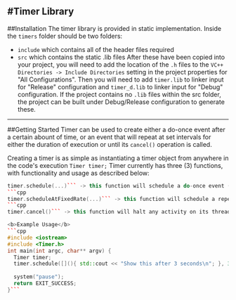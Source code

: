 #Timer Library
---

##Installation
The timer library is provided in static implementation. Inside the `timers` folder should be two folders:
  - `include` which contains all of the header files required
  - `src` which contains the static .lib files
After these have been copied into your project, you will need to add the location of the `.h` files to the `VC++ Directories -> Include Directories` setting in the project properties for "All Configurations".
Then you will need to add `timer.lib` to linker input for "Release" configuration and `timer_d.lib` to linker input for "Debug" configuration.
If the project contains no `.lib` files within the src folder, the project can be built under Debug/Release configuration to generate these.
***

##Getting Started
Timer can be used to create either a do-once event after a certain abount of time, or an event that will repeat at set intervals for either the duration of execution or until its `cancel()` operation is called.

Creating a timer is as simple as instantiating a timer object from anywhere in the code's execution `Timer timer;`
Timer currently has three (3) functions, with functionality and usage as described below:
  ```cpp
  timer.schedule(...)``` -> this function will schedule a do-once event (defined as a lambda function in the parameter) after the specified amount of time.
  ```cpp
  timer.scheduleAtFixedRate(...)``` -> this function will schedule a repeated event (defined as a lambda function in the parameter). The first delay parameter will set the delay until the function's initial call, the second delay parameter sets the time between function calls.
  ```cpp
  timer.cancel()``` -> this function will halt any activity on its thread
  
  <b>Example Usage</b>
  ```cpp
  #include <iostream>
  #include <Timer.h>
  int main(int argc, char** argv) {
    Timer timer;
    timer.schedule([](){ std::cout << "Show this after 3 seconds\n"; }, 3000);
    
    system("pause");
    return EXIT_SUCCESS;
  }```
